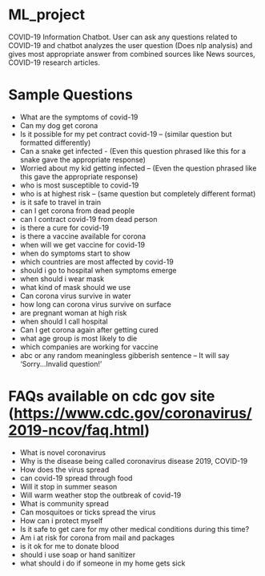 # ML_project

COVID-19 Information Chatbot.
User can ask any questions related to COVID-19 and chatbot analyzes the user question (Does nlp analysis) and gives most appropriate answer from combined sources like News sources, COVID-19 research articles.

# Sample Questions 
* What are the symptoms of covid-19
* Can my dog get corona
* Is it possible for my pet contract covid-19 – (similar question but formatted differently)
* Can a snake get infected - (Even this question phrased like this for a snake gave the appropriate response)
* Worried about my kid getting infected – (Even the question phrased like this gave the appropriate response)
* who is most susceptible to covid-19
* who is at highest risk  – (same question but completely different format)
* is it safe to travel in train 
* can I get corona from dead people
* can I contract covid-19 from dead person
* is there a cure for covid-19
* is there a vaccine available for corona
* when will we get vaccine for covid-19
* when do symptoms start to show
* which countries are most affected by covid-19
* should i go to hospital when symptoms emerge
* when should i wear mask
* what kind of mask should we use
* Can corona virus survive in water
* how long can corona virus survive on surface
* are pregnant woman at high risk
* when should I call hospital
* Can I get corona again after getting cured
* what age group is most likely to die
* which companies are working for vaccine
* abc or any random meaningless gibberish sentence – It will say ‘Sorry...Invalid question!’

# FAQs available on cdc gov site (https://www.cdc.gov/coronavirus/2019-ncov/faq.html)
* What is novel coronavirus
* Why is the disease being called coronavirus disease 2019, COVID-19
* How does the virus spread
* can covid-19 spread through food
* Will it stop in summer season
* Will warm weather stop the outbreak of covid-19
* What is community spread
* Can mosquitoes or ticks spread the virus
* How can i protect myself
* Is it safe to get care for my other medical conditions during this time?
* Am i at risk for corona from mail and packages
* is it ok for me to donate blood
* should i use soap or hand sanitizer
* what should i do if someone in my home gets sick
